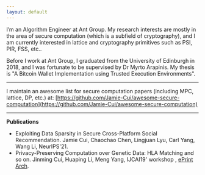 ```yaml
---
layout: default
---
```


I’m an Algorithm Engineer at Ant Group. My research interests are mostly in the area of secure computation (which is a subfield of cryptography), and I am currently interested in lattice and cryptography primitives such as PSI, PIR, FSS, etc..

Before I work at Ant Group, I graduated from the University of Edinburgh in 2018, and I was fortunate to be supervised by Dr Myrto Arapinis. My thesis is "A Bitcoin Wallet Implementation using Trusted Execution Environments".

---
I maintain an awesome list for secure computation papers (including MPC, lattice, DP, etc.) at: [https://github.com/Jamie-Cui/awesome-secure-computation](https://github.com/Jamie-Cui/awesome-secure-computation)

---
**Publications**
- Exploiting Data Sparsity in Secure Cross-Platform Social Recommendation. Jamie Cui, Chaochao Chen, Lingjuan Lyu, Carl Yang, Wang Li, NeurIPS'21.
- Privacy-Preserving Computation over Genetic Data: HLA Matching and so on. Jinming Cui, Huaping Li, Meng Yang, IJCAI19' workshop , [ePrint Arch](https://eprint.iacr.org/2019/1305). 
